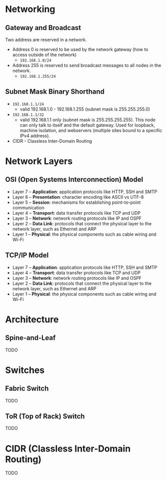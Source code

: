 # Networking

## Gateway and Broadcast

Two address are reserved in a network.

- Address 0 is reserved to be used by the network gateway (how to access outside of the network)
    - `192.168.1.0/24`
- Address 255 is reserved to send broadcast messages to all nodes in the network.
    - `192.168.1.255/24`

## Subnet Mask Binary Shorthand

- `192.168.1.1/24`
    - valid 192.168.1.0 - 192.168.1.255 (subnet mask is 255.255.255.0)
- `192.168.1.1/32`
    - valid 192.168.1.1 only (subnet mask is 255.255.255.255). This node can only talk to itself and the default gateway. Used for loopback, machine isolation, and webservers (multiple sites bound to a specific IPv4 address).
- CIDR - Classless Inter-Domain Routing

# Network Layers

## OSI (Open Systems Interconnection) Model

- Layer 7 – **Application**: application protocols like HTTP, SSH and SMTP
- Layer 6 – **Presentation**: character encoding like ASCII vs UTF-8
- Layer 5 – **Session**: mechanisms for establishing point-to-point communication
- Layer 4 – **Transport**: data transfer protocols like TCP and UDP
- Layer 3 – **Network**: network routing protocols like IP and OSPF
- Layer 2 – **Data Link**: protocols that connect the physical layer to the network layer, such as Ethernet and ARP
- Layer 1 – **Physical**: the physical components such as cable wiring and Wi-Fi

## TCP/IP Model

- Layer 7 – **Application**: application protocols like HTTP, SSH and SMTP
- Layer 4 – **Transport**: data transfer protocols like TCP and UDP
- Layer 3 – **Network**: network routing protocols like IP and OSPF
- Layer 2 – **Data Link**: protocols that connect the physical layer to the network layer, such as Ethernet and ARP
- Layer 1 – **Physical**: the physical components such as cable wiring and Wi-Fi

# Architecture

## Spine-and-Leaf

TODO

# Switches

## Fabric Switch

TODO

## ToR (Top of Rack) Switch

TODO

# CIDR (Classless Inter-Domain Routing)

TODO
